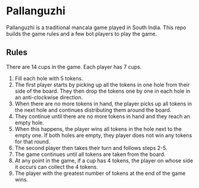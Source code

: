 # Pallanguzhi

Pallanguzhi is a traditional mancala game played in South India.
This repo builds the game rules and a few bot players to play the game.

## Rules

There are 14 cups in the game.
Each player has 7 cups.

1. Fill each hole with 5 tokens.
2. The first player starts by picking up all the tokens in one hole from their side of the board.
  They then drop the tokens one by one in each hole in an anti-clockwise direction.
3. When there are no more tokens in hand, the player picks up all tokens in the next hole and continues distributing them around the board.
4. They continue until there are no more tokens in hand and they reach an empty hole.
5. When this happens, the player wins all tokens in the hole next to the empty one.
  If both holes are empty, they player does not win any tokens for that round.
6. The second player then takes their turn and follows steps 2-5.
7. The game continues until all tokens are taken from the board.
8. At any point in the game, if a cup has 4 tokens, the player on whose side it occurs can collect the 4 tokens.
9. The player with the greatest number of tokens at the end of the game wins.
